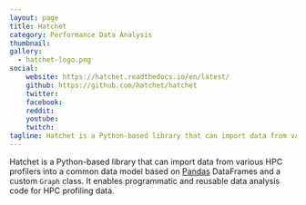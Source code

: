 ```yaml
---
layout: page
title: Hatchet
category: Performance Data Analysis
thumbnail:
gallery:
  - hatchet-logo.png
social:
    website: https://hatchet.readthedocs.io/en/latest/
    github: https://github.com/hatchet/hatchet
    twitter:
    facebook:
    reddit: 
    youtube: 
    twitch: 
tagline: Hatchet is a Python-based library that can import data from various HPC profilers into a common data model based on Pandas DataFrames and a custom Graph class.
---
```

Hatchet is a Python-based library that can import data from various HPC profilers into a common data model based on <a href="https://pandas.pydata.org/">Pandas</a> DataFrames and a custom `Graph` class. It enables programmatic and reusable data analysis code for HPC profiling data.
